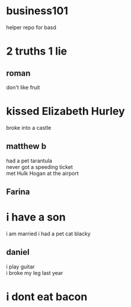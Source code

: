 # business101
helper repo for basd

# 2 truths 1 lie

## roman

don't like fruit
# kissed Elizabeth Hurley
broke into a castle

## matthew b

had a pet tarantula<br>
never got a speeding ticket<br>
met Hulk Hogan at the airport<br>

## Farina

# i have a son
i am married
i had a pet cat blacky

## daniel
i play guitar <br>
i broke my leg last year<br>
# i dont eat bacon <br>
